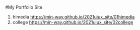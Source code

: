 #My Portfolio Site
1. himedia https://min-way.github.io/2021uiux_site/01himedia
1. college https://min-way.github.io/2021uiux_site/02college
